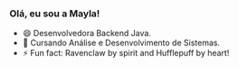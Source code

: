 ### Olá, eu sou a Mayla!


- 😄 Desenvolvedora Backend Java.
- 🌱 Cursando Análise e Desenvolvimento de Sistemas.
- ⚡ Fun fact: Ravenclaw by spirit and Hufflepuff by heart!
